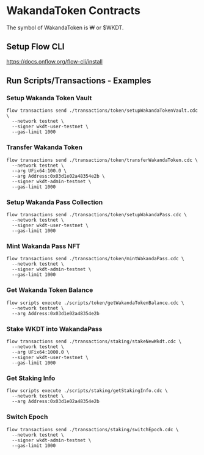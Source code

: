 # WakandaToken Contracts
The symbol of WakandaToken is ₩ or $WKDT.

## Setup Flow CLI
https://docs.onflow.org/flow-cli/install

## Run Scripts/Transactions - Examples
### Setup Wakanda Token Vault
```
flow transactions send ./transactions/token/setupWakandaTokenVault.cdc \
  --network testnet \
  --signer wkdt-user-testnet \
  --gas-limit 1000
```

### Transfer Wakanda Token
```
flow transactions send ./transactions/token/transferWakandaToken.cdc \
  --network testnet \
  --arg UFix64:100.0 \
  --arg Address:0x03d1e02a48354e2b \
  --signer wkdt-admin-testnet \
  --gas-limit 1000
```

### Setup Wakanda Pass Collection
```
flow transactions send ./transactions/token/setupWakandaPass.cdc \
  --network testnet \
  --signer wkdt-user-testnet \
  --gas-limit 1000
```

### Mint Wakanda Pass NFT
```
flow transactions send ./transactions/token/mintWakandaPass.cdc \
  --network testnet \
  --signer wkdt-admin-testnet \
  --gas-limit 1000
```

### Get Wakanda Token Balance
```
flow scripts execute ./scripts/token/getWakandaTokenBalance.cdc \
  --network testnet \
  --arg Address:0x03d1e02a48354e2b
```

### Stake WKDT into WakandaPass
```
flow transactions send ./transactions/staking/stakeNewWkdt.cdc \
  --network testnet \
  --arg UFix64:1000.0 \
  --signer wkdt-user-testnet \
  --gas-limit 1000
```

### Get Staking Info
```
flow scripts execute ./scripts/staking/getStakingInfo.cdc \
  --network testnet \
  --arg Address:0x03d1e02a48354e2b
```

### Switch Epoch
```
flow transactions send ./transactions/staking/switchEpoch.cdc \
  --network testnet \
  --signer wkdt-admin-testnet \
  --gas-limit 1000
```

